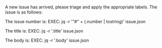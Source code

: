 A new issue has arrived, please triage and apply
the appropriate labels. The issue is as follows:

The issue number is:
EXEC: jq -r '"#" + (.number | tostring)' issue.json

The title is:
EXEC: jq -r '.title' issue.json

The body is:
EXEC: jq -r '.body' issue.json
